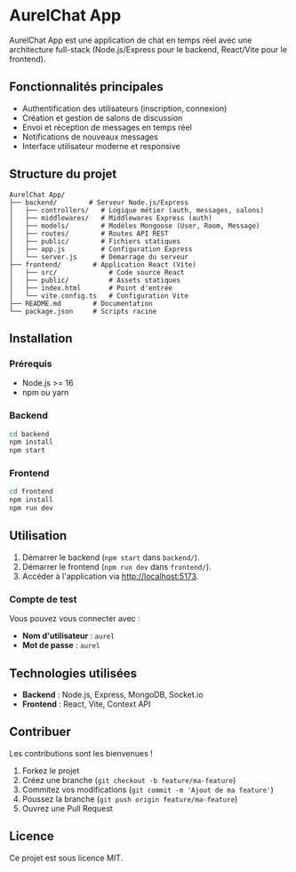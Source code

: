# AurelChat App

AurelChat App est une application de chat en temps réel avec une architecture full-stack (Node.js/Express pour le backend, React/Vite pour le frontend).

## Fonctionnalités principales
- Authentification des utilisateurs (inscription, connexion)
- Création et gestion de salons de discussion
- Envoi et réception de messages en temps réel
- Notifications de nouveaux messages
- Interface utilisateur moderne et responsive

## Structure du projet
```
AurelChat App/
├── backend/        # Serveur Node.js/Express
│   ├── controllers/   # Logique métier (auth, messages, salons)
│   ├── middlewares/   # Middlewares Express (auth)
│   ├── models/        # Modèles Mongoose (User, Room, Message)
│   ├── routes/        # Routes API REST
│   ├── public/        # Fichiers statiques
│   ├── app.js         # Configuration Express
│   └── server.js      # Démarrage du serveur
├── frontend/        # Application React (Vite)
│   ├── src/             # Code source React
│   ├── public/          # Assets statiques
│   ├── index.html       # Point d'entrée
│   └── vite.config.ts   # Configuration Vite
├── README.md        # Documentation
└── package.json     # Scripts racine
```

## Installation

### Prérequis
- Node.js >= 16
- npm ou yarn

### Backend
```bash
cd backend
npm install
npm start
```

### Frontend
```bash
cd frontend
npm install
npm run dev
```

## Utilisation
1. Démarrer le backend (`npm start` dans `backend/`).
2. Démarrer le frontend (`npm run dev` dans `frontend/`).
3. Accéder à l'application via [http://localhost:5173](http://localhost:5173).

### Compte de test
Vous pouvez vous connecter avec :
- **Nom d'utilisateur** : `aurel`
- **Mot de passe** : `aurel`

## Technologies utilisées
- **Backend** : Node.js, Express, MongoDB, Socket.io
- **Frontend** : React, Vite, Context API

## Contribuer
Les contributions sont les bienvenues !

1. Forkez le projet
2. Créez une branche (`git checkout -b feature/ma-feature`)
3. Commitez vos modifications (`git commit -m 'Ajout de ma feature'`)
4. Poussez la branche (`git push origin feature/ma-feature`)
5. Ouvrez une Pull Request

## Licence
Ce projet est sous licence MIT.
